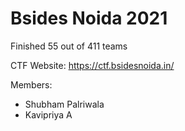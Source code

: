 # Bsides Noida 2021

Finished 55 out of 411 teams

CTF Website: https://ctf.bsidesnoida.in/

Members:
- Shubham Palriwala
- Kavipriya A
